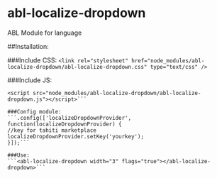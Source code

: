 # abl-localize-dropdown
ABL Module for language

##Installation:

###Include CSS:
```<link rel="stylesheet" href="node_modules/abl-localize-dropdown/abl-localize-dropdown.css" type="text/css" />```

###Include JS:
```<script src="https://global.localizecdn.com/localize.js"></script>
<script src="node_modules/abl-localize-dropdown/abl-localize-dropdown.js"></script>```

###Config module:
```.config(['localizeDropdownProvider', function(localizeDropdownProvider) {
//key for tahiti marketplace	
localizeDropdownProvider.setKey('yourkey');
}]);```

###Use:
```<abl-localize-dropdown width="3" flags="true"></abl-localize-dropdown>```
